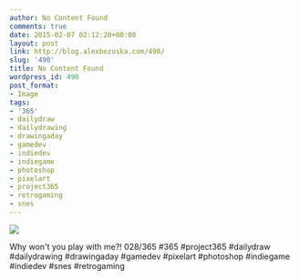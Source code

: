 ```yaml
---
author: No Content Found
comments: true
date: 2015-02-07 02:12:20+00:00
layout: post
link: http://blog.alexbezuska.com/490/
slug: '490'
title: No Content Found
wordpress_id: 490
post_format:
- Image
tags:
- '365'
- dailydraw
- dailydrawing
- drawingaday
- gamedev
- indiedev
- indiegame
- photoshop
- pixelart
- project365
- retrogaming
- snes
---
```


![](/images/2015/02/tumblr_njdq4lIlJQ1u11b0ro1_1280.jpg)

Why won't you play with me?! 028/365 #365 #project365 #dailydraw #dailydrawing #drawingaday #gamedev #pixelart #photoshop #indiegame #indiedev #snes #retrogaming
